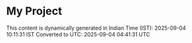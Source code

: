 # My Project

This content is dynamically generated in Indian Time (IST): 2025-09-04 10:11:31 IST
Converted to UTC: 2025-09-04 04:41:31 UTC
